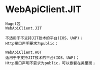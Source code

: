 #   WebApiClient.JIT

    Nuget包
    WebApiClient.JIT
    
    不适用于不支持JIT技术的平台(IOS、UWP)；
    Http接口声明要求为public；
    
    WebApiClient.AOT
    适用于不支持JIT技术的平台(IOS、UWP)；
    Http接口声明不要求为public，可以嵌套在类里面；